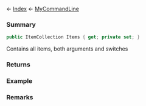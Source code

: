 ← [Index](Api-Index) ← [MyCommandLine](VRage.Game.ModAPI.Ingame.Utilities.MyCommandLine)

### Summary

```csharp
public ItemCollection Items { get; private set; }
```

Contains all items, both arguments and switches

### Returns

### Example

### Remarks

